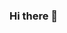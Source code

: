 ### Hi there 👋

<!--
**deveshIT23/deveshIT23** is a ✨ _special_ ✨ repository because its `README.md` (this file) appears on your GitHub profile.

# Hello, I'm Devesh Sharma! 👋

Welcome to my GitHub profile. I'm a passionate software developer with a strong background in Information Technology. I recently completed my Bachelor's in Technology (B.Tech) in Information Technology in 2023.

## About Me

- 🔭 I'm skilled in Full Stack Development, where I work with a variety of technologies to build robust web applications.
- ☁️ I'm also exploring Cloud Development, diving into the world of cloud platforms to create scalable and efficient solutions.
- 🚀 I have a keen interest in Data Structures and Algorithms (DSA) and am proficient in both C++ and Java for competitive programming and problem-solving.

## What I Do

```python
class DeveshSharma:
    def __init__(self):
        self.name = "Devesh Sharma"
        self.education = "B.Tech in Information Technology"
        self.skills = ["Full Stack Development", "Cloud Development", "DSA in C++ and Java"]
        self.interests = ["Open Source Contributions", "Continuous Learning"]
    
    def get_in_touch(self):
        email = "your.email@example.com"
        linkedin = "https://www.linkedin.com/in/yourlinkedinprofile"
        github = "https://github.com/yourgithubusername"
        return {"Email": email, "LinkedIn": linkedin, "GitHub": github}
